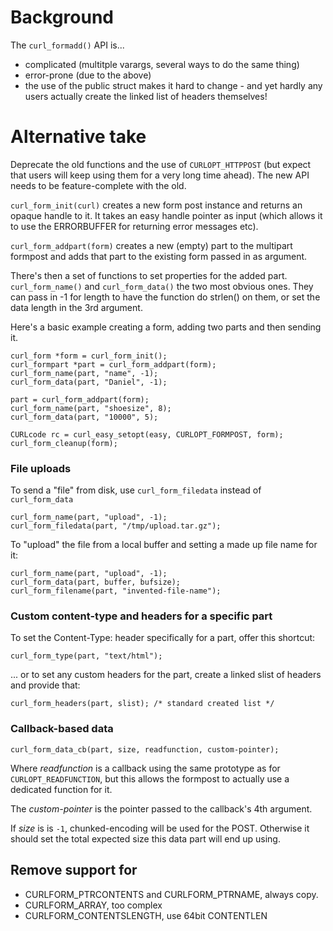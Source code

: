 # Background

The `curl_formadd()` API is...
 - complicated (multitple varargs, several ways to do the same thing)
 - error-prone (due to the above)
 - the use of the public struct makes it hard to change - and yet hardly any users actually create the linked list of headers themselves!

# Alternative take

Deprecate the old functions and the use of `CURLOPT_HTTPPOST` (but expect that users will keep using them for a very long time ahead). The new API needs to be feature-complete with the old.

`curl_form_init(curl)` creates a new form post instance and returns an opaque handle to it. It takes an easy handle pointer as input (which allows it to use the ERRORBUFFER for returning error messages etc).

`curl_form_addpart(form)` creates a new (empty) part to the multipart formpost and adds that part to the existing form passed in as argument.

There's then a set of functions to set properties for the added part. `curl_form_name()` and `curl_form_data()` the two most obvious ones. They can pass in -1 for length to have the function do strlen() on them, or set the data length in the 3rd argument.

Here's a basic example creating a form, adding two parts and then sending it.

    curl_form *form = curl_form_init();
    curl_formpart *part = curl_form_addpart(form);
    curl_form_name(part, "name", -1);
    curl_form_data(part, "Daniel", -1);

    part = curl_form_addpart(form);
    curl_form_name(part, "shoesize", 8);
    curl_form_data(part, "10000", 5);

    CURLcode rc = curl_easy_setopt(easy, CURLOPT_FORMPOST, form);
    curl_form_cleanup(form);

### File uploads

To send a "file" from disk, use `curl_form_filedata` instead of `curl_form_data`

    curl_form_name(part, "upload", -1);
    curl_form_filedata(part, "/tmp/upload.tar.gz");

To "upload" the file from a local buffer and setting a made up file name for it:

    curl_form_name(part, "upload", -1);
    curl_form_data(part, buffer, bufsize);
    curl_form_filename(part, "invented-file-name");

### Custom content-type and headers for a specific part

To set the Content-Type: header specifically for a part, offer this shortcut:

    curl_form_type(part, "text/html");

... or to set any custom headers for the part, create a linked slist of headers and provide that:

    curl_form_headers(part, slist); /* standard created list */

### Callback-based data

    curl_form_data_cb(part, size, readfunction, custom-pointer);

Where *readfunction* is a callback using the same prototype as for `CURLOPT_READFUNCTION`, but this allows the formpost to actually use a dedicated function for it.

The *custom-pointer* is the pointer passed to the callback's 4th argument.

If *size* is is `-1`, chunked-encoding will be used for the POST. Otherwise it should set the total expected size this data part will end up using.

## Remove support for

 - CURLFORM_PTRCONTENTS and CURLFORM_PTRNAME, always copy.
 - CURLFORM_ARRAY, too complex
 - CURLFORM_CONTENTSLENGTH, use 64bit CONTENTLEN
